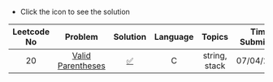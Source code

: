 * Click the icon to see the solution

|Leetcode No|Problem    |Solution   |Language|Topics|Time Submitted|
|:-----------:|:-----------:|:-----------:|:--------------:|:--------------:|:--------------:| 
|20         |[Valid Parentheses](https://leetcode.com/problems/valid-parentheses/)|[✅](https://github.com/meteahmetyakar/leetcode-problems/blob/main/problems/2.Valid%20Parantheses/solution.c)|C|string, stack|07/04/2022| 
